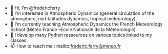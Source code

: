 - 👋 Hi, I’m @fredericferry
- 👀 I’m interested in Atmospheric Dynamics (general circulation of the atmosphere, mid-latitudes dynamics, tropical meteorology)
- 🌱 I’m currently teaching Atmospheric Dynamics the French Meteorology School (Météo France -Ecole Nationale de la Météorologie)
- 💞️ I develop many Python ressources on various topics linked to my classes.
- 📫 How to reach me : mailto:frederic.ferry@meteo.fr

<!---
fredericferry/fredericferry is a ✨ special ✨ repository because its `README.md` (this file) appears on your GitHub profile.
You can click the Preview link to take a look at your changes.
--->
